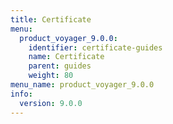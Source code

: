 ```yaml
---
title: Certificate
menu:
  product_voyager_9.0.0:
    identifier: certificate-guides
    name: Certificate
    parent: guides
    weight: 80
menu_name: product_voyager_9.0.0
info:
  version: 9.0.0
---
```


